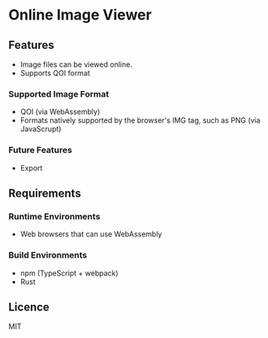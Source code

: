 # Online Image Viewer

## Features

- Image files can be viewed online.
- Supports QOI format

### Supported Image Format

- QOI (via WebAssembly)
- Formats natively supported by the browser's IMG tag, such as PNG (via JavaScrupt)

### Future Features

- Export

## Requirements

### Runtime Environments

- Web browsers that can use WebAssembly

### Build Environments

- npm (TypeScript + webpack)
- Rust

## Licence

MIT

